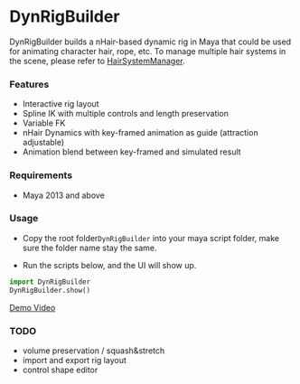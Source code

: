 

# DynRigBuilder
DynRigBuilder builds a nHair-based dynamic rig in Maya that could be used for animating character hair, rope, etc.
To manage multiple hair systems in the scene, please refer to [HairSystemManager][1].

### Features
- Interactive rig layout
- Spline IK with multiple controls and length preservation
- Variable FK
- nHair Dynamics with key-framed animation as guide (attraction adjustable)
- Animation blend between key-framed and simulated result


### Requirements
- Maya 2013 and above

### Usage
- Copy the root folder`DynRigBuilder` into your maya script folder, make sure the folder name stay the same.

- Run the scripts below, and the UI will show up.
```python
import DynRigBuilder
DynRigBuilder.show() 
```

[Demo Video](https://vimeo.com/233948834)

### TODO
- volume preservation / squash&stretch
- import and export rig layout
- control shape editor

[1]:https://github.com/raina-wu/hairsystemmanager
